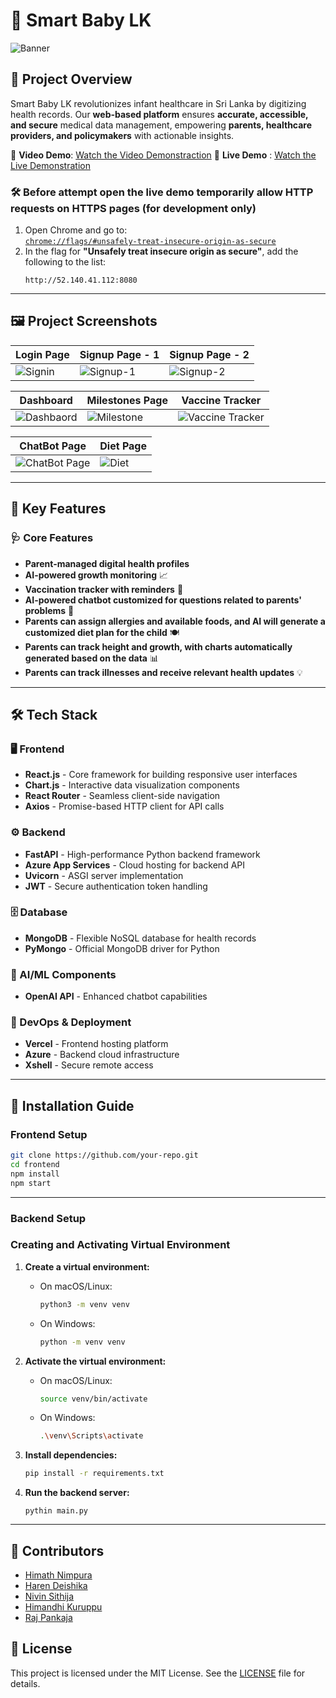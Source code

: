 # 📌 Smart Baby LK


![Banner](https://github.com/user-attachments/assets/9713ad28-915a-4860-bd6f-3e8afd5a743c)

## 🏥 Project Overview
Smart Baby LK revolutionizes infant healthcare in Sri Lanka by digitizing health records. Our **web-based platform** ensures **accurate, accessible, and secure** medical data management, empowering **parents, healthcare providers, and policymakers** with actionable insights. 

🔗 **Video Demo**: [Watch the Video Demonstraction](https://drive.google.com/file/d/1HF6YnXnPwD6rbRoZwCZI1V4LputIrp2B/view?usp=drive_link)
🔗 **Live Demo** : [Watch the Live Demonstration](https://smartbabylk.vercel.app/)

### 🛠️ Before attempt open the live demo temporarily allow HTTP requests on HTTPS pages (for development only)
1. Open Chrome and go to:  
   [`chrome://flags/#unsafely-treat-insecure-origin-as-secure`](chrome://flags/#unsafely-treat-insecure-origin-as-secure)
2. In the flag for **"Unsafely treat insecure origin as secure"**, add the following to the list:
   ```http
   http://52.140.41.112:8080

---

## 🖼️ Project Screenshots
| Login Page | Signup Page - 1 | Signup Page - 2 |
|------------|-----------------|-----------------|
| ![Signin](https://github.com/user-attachments/assets/6b1d23ff-a2e7-4cea-8c74-c1206d1af1d3) | ![Signup-1](https://github.com/user-attachments/assets/025405dd-0127-4974-9a68-bc7313ad137e) | ![Signup-2](https://github.com/user-attachments/assets/00419176-7399-4407-a16f-bcab0f25d7f0) |

| Dashboard | Milestones Page | Vaccine Tracker |
|-----------|-----------------|-----------------|
| ![Dashbaord](https://github.com/user-attachments/assets/56f864f0-d5ca-4a16-a8fd-cd571de8e496) | ![Milestone](https://github.com/user-attachments/assets/1fb7d598-d16c-4401-b0cd-d53ae3d43167) | ![Vaccine Tracker](https://github.com/user-attachments/assets/dcde6ef8-77f7-4bb9-9123-eec245e5b122) |



| ChatBot Page | Diet Page | 
|--------------|-----------|
| ![ChatBot Page](https://github.com/user-attachments/assets/5edba9d1-bc99-40c0-89a5-59a233245b78) | ![Diet](https://github.com/user-attachments/assets/c1c37969-0eb4-45da-a7bc-e3d19fabb688) |  

---

## 🚀 Key Features
### 🩺 Core Features
- **Parent-managed digital health profiles**
- **AI-powered growth monitoring** 📈
- **Vaccination tracker with reminders** 💉
- **AI-powered chatbot customized for questions related to parents' problems** 🤖
- **Parents can assign allergies and available foods, and AI will generate a customized diet plan for the child** 🍽️
- **Parents can track height and growth, with charts automatically generated based on the data** 📊
- **Parents can track illnesses and receive relevant health updates** 💡

---

## 🛠️ Tech Stack
### 🖥️ Frontend
- **React.js** - Core framework for building responsive user interfaces
- **Chart.js** - Interactive data visualization components
- **React Router** - Seamless client-side navigation
- **Axios** - Promise-based HTTP client for API calls

### ⚙️ Backend
- **FastAPI** - High-performance Python backend framework
- **Azure App Services** - Cloud hosting for backend API
- **Uvicorn** - ASGI server implementation
- **JWT** - Secure authentication token handling

### 🗄️ Database
- **MongoDB** - Flexible NoSQL database for health records
- **PyMongo** - Official MongoDB driver for Python

### 🤖 AI/ML Components
- **OpenAI API**  - Enhanced chatbot capabilities

### 🚀 DevOps & Deployment
- **Vercel** - Frontend hosting platform
- **Azure** - Backend cloud infrastructure
- **Xshell** - Secure remote access

---

## 🔨 Installation Guide
### Frontend Setup
   ```bash
   git clone https://github.com/your-repo.git
   cd frontend
   npm install
   npm start
   ```

---

### Backend Setup
### Creating and Activating Virtual Environment

1. **Create a virtual environment:**

   - On macOS/Linux:
     ```bash
     python3 -m venv venv
     ```

   - On Windows:
     ```bash
     python -m venv venv
     ```

2. **Activate the virtual environment:**

   - On macOS/Linux:
     ```bash
     source venv/bin/activate
     ```

   - On Windows:
     ```bash
     .\venv\Scripts\activate
     ```

3. **Install dependencies:**
   ```bash
   pip install -r requirements.txt
   ```

4. **Run the backend server:**
   ```
   pythin main.py
   ```

---
## 🤝 Contributors

- [Himath Nimpura](https://github.com/HimathX)
- [Haren Deishika](https://github.com/codevector-2003)
- [Nivin Sithija](https://github.com/Coder-pro1)
- [Himandhi Kuruppu](https://github.com/himandhik)
- [Raj Pankaja](https://github.com/LazySeaHorse)

## 📄 License

This project is licensed under the MIT License. See the [LICENSE](LICENSE.md) file for details.
